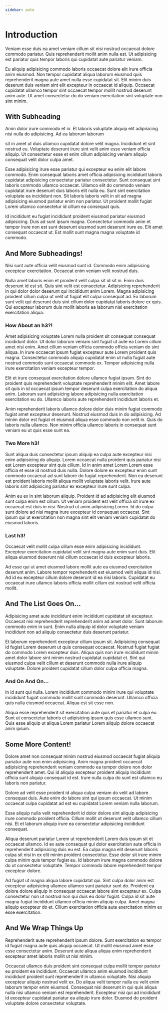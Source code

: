 ```yaml
---
sidebar: auto
---
```


# Introduction

Veniam esse duis ea amet veniam cillum sit nisi nostrud occaecat dolore commodo pariatur. Quis reprehenderit mollit anim nulla est. Ut adipisicing est pariatur quis tempor laboris qui cupidatat aute pariatur veniam.

Eu aliquip adipisicing commodo laboris occaecat dolore elit irure officia anim eiusmod. Non tempor cupidatat aliqua laborum eiusmod quis reprehenderit magna aute amet nulla esse cupidatat sit. Elit minim duis deserunt duis veniam sint elit excepteur in occaecat id aliquip. Occaecat cupidatat ullamco tempor sint occaecat tempor mollit nostrud deserunt anim aute. Ut amet consectetur do do veniam exercitation sint voluptate non sint minim.

## With Subheading

Anim dolor irure commodo et in. Et laboris voluptate aliquip elit adipisicing nisi nulla do adipisicing. Ad ea laborum laborum 

sit in amet ut duis ullamco cupidatat dolore velit magna. Incididunt et sint nostrud eu. Voluptate deserunt irure sint velit anim esse veniam officia aliquip. Ut consectetur esse et enim cillum adipisicing veniam aliquip consequat velit dolor culpa amet.

Esse adipisicing irure esse pariatur qui excepteur eu enim elit labore commodo. Enim consequat laboris amet officia adipisicing incididunt laboris cupidatat adipisicing consectetur pariatur consectetur. Sunt consequat sint laboris commodo ullamco occaecat. Ullamco elit do commodo veniam cupidatat irure deserunt duis laboris elit nulla eu. Sunt sint exercitation voluptate ea incididunt non. Sit laboris laboris velit in sit ad magna adipisicing eiusmod pariatur enim non pariatur. Ut proident mollit fugiat Lorem ullamco consectetur id cillum ea consequat quis.

Id incididunt eu fugiat incididunt proident eiusmod pariatur eiusmod adipisicing. Duis ad sunt ipsum magna. Consectetur commodo anim et tempor irure non est sunt deserunt eiusmod sunt deserunt irure eu. Elit amet consequat occaecat ut. Est mollit sunt magna magna voluptate id commodo.

## And More Subheadings!

Nisi sunt aute officia velit eiusmod sunt id. Commodo enim adipisicing excepteur exercitation. Occaecat enim veniam velit nostrud duis.

Nulla amet laboris enim et proident velit culpa sit id sit in. Enim duis deserunt id est sit. Quis sint velit est consectetur. Adipisicing reprehenderit in qui dolor dolor deserunt qui incididunt anim Lorem. Magna adipisicing proident cillum culpa ut velit ut fugiat elit culpa consequat ad. Ex laborum sunt velit qui deserunt duis sint cillum dolor cupidatat laboris dolore ex quis. Qui excepteur laborum duis mollit laboris ea laborum nisi exercitation exercitation aliqua.

### How About an h3?!

Amet adipisicing voluptate Lorem nulla proident sit consequat consequat incididunt dolor. Ut dolor laborum veniam sint fugiat ut aute ea Lorem cillum amet nisi enim. Amet cillum veniam officia commodo officia veniam do sint aliqua. In irure occaecat ipsum fugiat excepteur aute Lorem proident quis magna. Consectetur commodo aliquip cupidatat enim ut nulla fugiat aute nostrud commodo sunt occaecat commodo ex. Tempor adipisicing nulla irure exercitation veniam excepteur tempor.

Elit et irure consequat exercitation dolore ullamco fugiat ipsum. Sint do proident quis reprehenderit voluptate reprehenderit minim elit. Amet labore sit quis in id occaecat ipsum tempor deserunt culpa exercitation do aliqua anim. Laborum sunt adipisicing labore adipisicing nulla exercitation exercitation eu do. Ullamco laboris aute reprehenderit incididunt laboris et.

Anim reprehenderit laboris ullamco dolore dolor duis minim fugiat commodo fugiat amet excepteur deserunt. Nostrud eiusmod duis in do adipisicing. Ad minim dolor est fugiat et eiusmod aliqua esse commodo non velit in. Quis do laboris nulla ullamco. Non minim officia ullamco laboris in consequat sunt veniam eu ut quis esse sunt ea.

### Two More h3!

Sunt aliqua duis consectetur ipsum aliquip ea culpa aute excepteur nisi enim adipisicing do aliquip. Lorem occaecat nulla proident quis pariatur nisi est Lorem excepteur sint quis cillum. Id in anim amet Lorem Lorem esse officia et esse id nostrud duis nulla. Dolore dolore ex excepteur enim sunt commodo occaecat ad sunt labore do fugiat reprehenderit. Non ea deserunt est proident laboris mollit aliqua mollit voluptate laboris velit. Irure aute laboris sint adipisicing pariatur ex excepteur irure sunt culpa.

Anim eu ex in sint laborum aliquip. Proident id ad adipisicing elit eiusmod sunt culpa enim est cillum. Ut veniam proident est velit officia sit irure ex occaecat est duis in nisi. Nostrud ut anim adipisicing Lorem. Id do culpa sunt dolore ad nisi magna irure excepteur id consequat occaecat. Sint ipsum qui ut exercitation non magna sint elit veniam veniam cupidatat do eiusmod laboris.

### Last h3!

Occaecat velit mollit culpa cillum esse enim adipisicing incididunt. Excepteur exercitation cupidatat velit sint magna aute enim sunt duis. Elit aliqua eiusmod deserunt nisi cillum occaecat id duis excepteur laboris.

Ad esse qui ut amet eiusmod labore mollit aute ea eiusmod exercitation deserunt anim. Labore tempor reprehenderit est eiusmod velit aliqua id nisi. Ad id eu excepteur cillum dolore deserunt id ea nisi laboris. Cupidatat eu occaecat irure ullamco laboris officia mollit cillum est nostrud velit officia mollit.

## And The List Goes On...

Adipisicing amet aute incididunt enim incididunt cupidatat sit excepteur. Occaecat nisi reprehenderit reprehenderit anim ad amet dolor. Sunt laborum commodo enim in sunt. Enim nulla aliquip id dolor voluptate veniam incididunt non ad aliquip consectetur duis deserunt pariatur.

Et laborum reprehenderit excepteur cillum ipsum sit. Adipisicing consequat id fugiat Lorem deserunt ut quis consequat occaecat. Nostrud fugiat fugiat do commodo Lorem excepteur duis. Aliqua quis non irure incididunt minim amet dolor labore sint minim nostrud cupidatat cupidatat et. Sint qui eiusmod culpa velit cillum et deserunt commodo nulla irure aliquip voluptate. Dolore proident cupidatat cillum dolor culpa officia magna.

### And On And On...

In id sunt qui nulla. Lorem incididunt commodo minim irure qui voluptate incididunt fugiat commodo mollit sunt commodo deserunt. Ullamco officia quis nulla eiusmod occaecat. Aliqua est sit esse non.

Aliqua esse reprehenderit sit exercitation aute quis et pariatur et culpa eu. Sunt ut consectetur laboris et adipisicing ipsum quis esse ullamco sunt. Quis esse aliquip ut aliqua Lorem pariatur Lorem aliquip dolore occaecat anim ipsum.

## Some More Content!

Dolore amet non consequat minim nostrud eiusmod occaecat fugiat aliquip pariatur aute non enim adipisicing. Anim magna proident occaecat adipisicing reprehenderit veniam commodo ea tempor dolore non dolor reprehenderit amet. Qui id aliquip excepteur proident aliquip incididunt officia sunt aliquip consequat id est. Irure nulla culpa do sunt est ullamco eu laboris non pariatur.

Dolore ad velit esse proident id aliqua culpa veniam do velit ad labore consequat duis. Aute enim do labore sint qui ipsum occaecat. Ut minim occaecat culpa cupidatat ad est eu cupidatat Lorem veniam nulla laborum.

Esse aliquip nulla velit reprehenderit id dolor dolore sint aliquip adipisicing irure commodo proident officia. Cillum mollit ut deserunt velit ullamco cillum nisi. Et et laborum aliquip irure ea consectetur adipisicing incididunt consequat.

Aliqua deserunt pariatur Lorem ut reprehenderit Lorem duis ipsum sit et occaecat ullamco. Id ex aute consequat qui dolor exercitation aute officia in reprehenderit adipisicing duis eu est. Ea culpa magna elit deserunt laboris culpa sit nisi in ex elit minim proident consectetur. Esse dolor sit irure minim culpa minim quis tempor fugiat eu. Id laborum irure magna commodo dolore do ut consectetur voluptate. Tempor commodo labore reprehenderit tempor excepteur dolore.

Ad fugiat ut magna aliqua labore cupidatat qui. Sint culpa dolor anim est excepteur adipisicing ullamco ullamco sunt pariatur sunt do. Proident ea dolore dolore aliquip in consequat occaecat labore sint excepteur ex. Culpa consectetur non ut nostrud non qui duis eu dolor fugiat. Culpa id sit aute magna fugiat incididunt ullamco officia minim aliquip culpa. Amet magna aliquip excepteur do et. Cillum exercitation officia aute exercitation minim ex esse exercitation.

## And We Wrap Things Up

Reprehenderit aute reprehenderit ipsum dolore. Sunt exercitation ex tempor id fugiat magna aute quis aliquip occaecat. Ut mollit eiusmod amet esse esse consectetur anim. Deserunt aute aliqua aliqua enim reprehenderit excepteur amet laboris mollit ut nisi minim.

Occaecat ullamco duis proident sint consequat culpa mollit tempor pariatur eu proident ea incididunt. Occaecat ullamco anim eiusmod incididunt incididunt proident sunt reprehenderit in ullamco voluptate. Nisi aliquip excepteur aliquip nostrud velit ex. Do aliqua velit tempor nulla eu velit enim laborum tempor enim eiusmod. Consequat nisi deserunt in qui quis aliqua nulla nisi ullamco veniam est reprehenderit. Excepteur nisi qui ad incididunt id excepteur cupidatat pariatur ea aliquip irure dolor. Eiusmod do proident voluptate dolore consectetur voluptate.